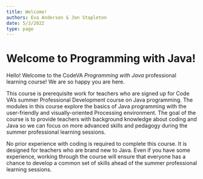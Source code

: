 ```yaml
---
title: Welcome!
authors: Eva Anderson & Jon Stapleton
date: 5/3/2022
type: page
---
```


# Welcome to Programming with Java!

Hello! Welcome to the CodeVA *Programming with Java* professional learning course! We are so happy you are here.

This course is prerequisite work for teachers who are signed up for Code VA’s summer Professional Development course on Java programming. The modules in this course explore the basics of Java programming with the user-friendly and visually-oriented Processing environment. The goal of the course is to provide teachers with background knowledge about coding and Java so we can focus on more advanced skills and pedagogy during the summer professional learning sessions.

No prior experience with coding is required to complete this course. It is designed for teachers who are brand new to Java. Even if you have some experience, working through the course will ensure that everyone has a chance to develop a common set of skills ahead of the summer professional learning sessions.